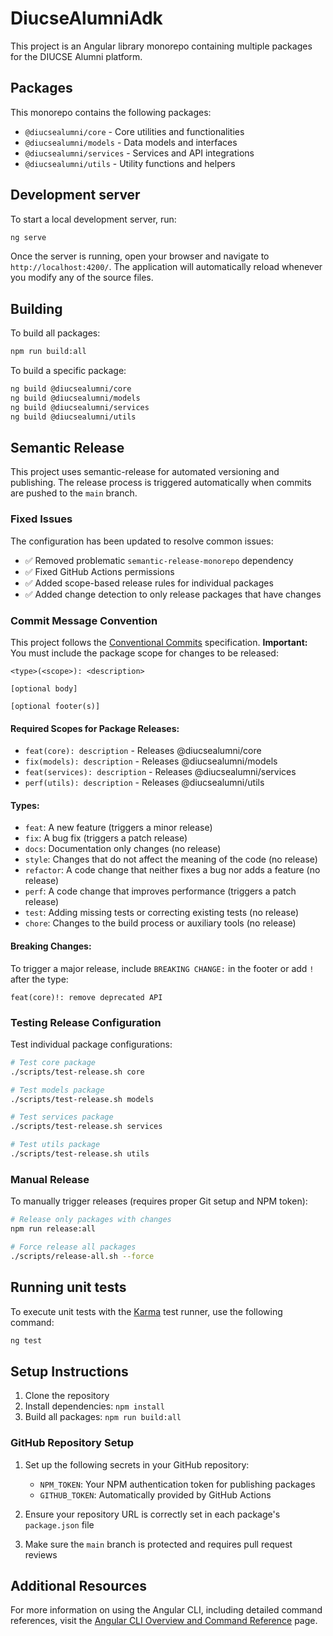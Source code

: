 # DiucseAlumniAdk

This project is an Angular library monorepo containing multiple packages for the DIUCSE Alumni platform.

## Packages

This monorepo contains the following packages:

- `@diucsealumni/core` - Core utilities and functionalities
- `@diucsealumni/models` - Data models and interfaces
- `@diucsealumni/services` - Services and API integrations
- `@diucsealumni/utils` - Utility functions and helpers

## Development server

To start a local development server, run:

```bash
ng serve
```

Once the server is running, open your browser and navigate to `http://localhost:4200/`. The application will automatically reload whenever you modify any of the source files.

## Building

To build all packages:

```bash
npm run build:all
```

To build a specific package:

```bash
ng build @diucsealumni/core
ng build @diucsealumni/models
ng build @diucsealumni/services
ng build @diucsealumni/utils
```

## Semantic Release

This project uses semantic-release for automated versioning and publishing. The release process is triggered automatically when commits are pushed to the `main` branch.

### Fixed Issues

The configuration has been updated to resolve common issues:
- ✅ Removed problematic `semantic-release-monorepo` dependency
- ✅ Fixed GitHub Actions permissions
- ✅ Added scope-based release rules for individual packages
- ✅ Added change detection to only release packages that have changes

### Commit Message Convention

This project follows the [Conventional Commits](https://conventionalcommits.org/) specification. **Important:** You must include the package scope for changes to be released:

```
<type>(<scope>): <description>

[optional body]

[optional footer(s)]
```

#### Required Scopes for Package Releases:
- `feat(core): description` - Releases @diucsealumni/core
- `fix(models): description` - Releases @diucsealumni/models  
- `feat(services): description` - Releases @diucsealumni/services
- `perf(utils): description` - Releases @diucsealumni/utils

#### Types:
- `feat`: A new feature (triggers a minor release)
- `fix`: A bug fix (triggers a patch release)
- `docs`: Documentation only changes (no release)
- `style`: Changes that do not affect the meaning of the code (no release)
- `refactor`: A code change that neither fixes a bug nor adds a feature (no release)
- `perf`: A code change that improves performance (triggers a patch release)
- `test`: Adding missing tests or correcting existing tests (no release)
- `chore`: Changes to the build process or auxiliary tools (no release)

#### Breaking Changes:
To trigger a major release, include `BREAKING CHANGE:` in the footer or add `!` after the type:

```
feat(core)!: remove deprecated API
```

### Testing Release Configuration

Test individual package configurations:

```bash
# Test core package
./scripts/test-release.sh core

# Test models package  
./scripts/test-release.sh models

# Test services package
./scripts/test-release.sh services

# Test utils package
./scripts/test-release.sh utils
```

### Manual Release

To manually trigger releases (requires proper Git setup and NPM token):

```bash
# Release only packages with changes
npm run release:all

# Force release all packages
./scripts/release-all.sh --force
```

## Running unit tests

To execute unit tests with the [Karma](https://karma-runner.github.io) test runner, use the following command:

```bash
ng test
```

## Setup Instructions

1. Clone the repository
2. Install dependencies: `npm install`
3. Build all packages: `npm run build:all`

### GitHub Repository Setup

1. Set up the following secrets in your GitHub repository:
   - `NPM_TOKEN`: Your NPM authentication token for publishing packages
   - `GITHUB_TOKEN`: Automatically provided by GitHub Actions

2. Ensure your repository URL is correctly set in each package's `package.json` file

3. Make sure the `main` branch is protected and requires pull request reviews

## Additional Resources

For more information on using the Angular CLI, including detailed command references, visit the [Angular CLI Overview and Command Reference](https://angular.dev/tools/cli) page.

